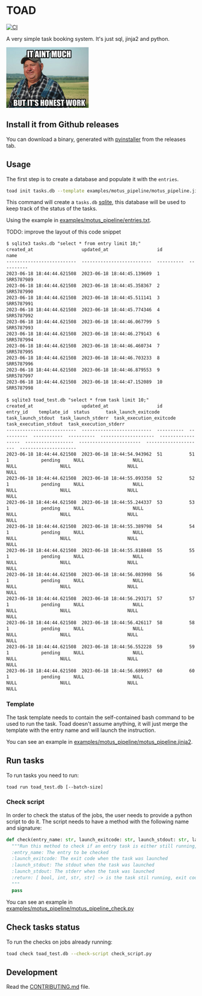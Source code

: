 
# TOAD

[![CI](https://github.com/mberacochea/toad/actions/workflows/main.yml/badge.svg)](https://github.com/mberacochea/toad/actions/workflows/main.yml)

A very simple task booking system. It's just sql, jinja2 and python.

![it ain't much, but it's honest work](docs/img/honest_work.png)

## Install it from Github releases

You can download a binary, generated with [pyinstaller](https://pyinstaller.org/) from the releases tab.

## Usage

The first step is to create a database and populate it with the `entries`.

```bash
toad init tasks.db --template examples/motus_pipeline/motus_pipeline.jinja2 --entries-file examples/motus_pipeline/entries.txt
```
This command will create a `tasks.db` [sqlite](https://www.sqlite.org/), this database will be used to keep track of the status of the tasks.

Using the example in [examples/motus_pipeline/entries.txt](examples/motus_pipeline/entries.txt).

TODO: improve the layout of this code snippet

```
$ sqlite3 tasks.db "select * from entry limit 10;"
created_at                  updated_at                  id          name      
--------------------------  --------------------------  ----------  ----------
2023-06-18 18:44:44.621508  2023-06-18 18:44:45.139609  1           SRR5787989
2023-06-18 18:44:44.621508  2023-06-18 18:44:45.358367  2           SRR5787990
2023-06-18 18:44:44.621508  2023-06-18 18:44:45.511141  3           SRR5787991
2023-06-18 18:44:44.621508  2023-06-18 18:44:45.774346  4           SRR5787992
2023-06-18 18:44:44.621508  2023-06-18 18:44:46.067799  5           SRR5787993
2023-06-18 18:44:44.621508  2023-06-18 18:44:46.279143  6           SRR5787994
2023-06-18 18:44:44.621508  2023-06-18 18:44:46.460734  7           SRR5787995
2023-06-18 18:44:44.621508  2023-06-18 18:44:46.703233  8           SRR5787996
2023-06-18 18:44:44.621508  2023-06-18 18:44:46.879553  9           SRR5787997
2023-06-18 18:44:44.621508  2023-06-18 18:44:47.152089  10          SRR5787998

$ sqlite3 toad_test.db "select * from task limit 10;"
created_at                  updated_at                  id          entry_id    template_id  status      task_launch_exitcode  task_launch_stdout  task_launch_stderr  task_execution_exitcode  task_execution_stdout  task_execution_stderr
--------------------------  --------------------------  ----------  ----------  -----------  ----------  --------------------  ------------------  ------------------  -----------------------  ---------------------  ---------------------
2023-06-18 18:44:44.621508  2023-06-18 18:44:54.943962  51          51          1            pending     NULL                  NULL                NULL                NULL                     NULL                   NULL                 
2023-06-18 18:44:44.621508  2023-06-18 18:44:55.093358  52          52          1            pending     NULL                  NULL                NULL                NULL                     NULL                   NULL                 
2023-06-18 18:44:44.621508  2023-06-18 18:44:55.244337  53          53          1            pending     NULL                  NULL                NULL                NULL                     NULL                   NULL                 
2023-06-18 18:44:44.621508  2023-06-18 18:44:55.389798  54          54          1            pending     NULL                  NULL                NULL                NULL                     NULL                   NULL                 
2023-06-18 18:44:44.621508  2023-06-18 18:44:55.818848  55          55          1            pending     NULL                  NULL                NULL                NULL                     NULL                   NULL                 
2023-06-18 18:44:44.621508  2023-06-18 18:44:56.083998  56          56          1            pending     NULL                  NULL                NULL                NULL                     NULL                   NULL                 
2023-06-18 18:44:44.621508  2023-06-18 18:44:56.293171  57          57          1            pending     NULL                  NULL                NULL                NULL                     NULL                   NULL                 
2023-06-18 18:44:44.621508  2023-06-18 18:44:56.426117  58          58          1            pending     NULL                  NULL                NULL                NULL                     NULL                   NULL                 
2023-06-18 18:44:44.621508  2023-06-18 18:44:56.552228  59          59          1            pending     NULL                  NULL                NULL                NULL                     NULL                   NULL                 
2023-06-18 18:44:44.621508  2023-06-18 18:44:56.689957  60          60          1            pending     NULL                  NULL                NULL                NULL                     NULL                   NULL                 
```

### Template

The task template needs to contain the self-contained bash command to be used to run the task. Toad doesn't assume anything, it will just merge the template with the entry name and will launch the instruction.

You can see an example in [examples/motus_pipeline/motus_pipeline.jinja2](examples/motus_pipeline/motus_pipeline.jinja2).

## Run tasks

To run tasks you need to run:
```
toad run toad_test.db [--batch-size] 
```

### Check script

In order to check the status of the jobs, the user needs to provide a python script to do it. The script needs to have a method with the following name and signature:

```python
def check(entry_name: str, launch_exitcode: str, launch_stdout: str, launch_stderr: str):
  """Run this method to check if an entry task is either still running, succesfully completed or failed.
  :entry_name: The entry to be checked
  :launch_exitcode: The exit code when the task was launched
  :launch_stdout: The stdout when the task was launched
  :launch_stdout: The stderr when the task was launched
  :return: [ bool, int, str, str] -> is the task stil running, exit code when checking, stdout and stderr of the command used to check.
  """
  pass
```

You can see an example in [examples/motus_pipeline/motus_pipeline_check.py](examples/motus_pipeline/motus_pipeline_check.py)

## Check tasks status

To run the checks on jobs already running:
```bash
toad check toad_test.db --check-script check_script.py
```

## Development

Read the [CONTRIBUTING.md](CONTRIBUTING.md) file.
